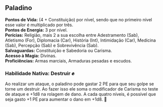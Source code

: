## Paladino <a id="paladino"></a>

**Pontos de Vida:** (4 + Constituição) por nível, sendo que no primeiro nível esse valor é multiplicado por três.</br>
**Pontos de Energia:** 3 por nível.</br>
**Perícias:** Religião, mais 2 a sua escolha entre Adestramento (Sab), Atletismo (For), Diplomacia (Car), História (Int), Intimidação (Car), Medicina (Sab), Percepção (Sab) e Sobrevivência (Sab).</br>
**Salvaguardas:** Constituição e Sabedoria ou Carisma.</br>
**Acesso à Magia:** Divinas.</br>
**Proficiências:** Armas marciais, Armaduras pesadas e escudos.</br>

### Habilidade Nativa: Destruir ✊
Ao realizar um ataque, o paladino pode gastar 2 PE para que seu golpe se torne um destruir. Ao fazer isso ele soma o modificador de Carisma no teste de ataque e +1d8 na rolagem de dano. A cada quatro níveis, é possível que seja gasto +1 PE para aumentar o dano em +1d8. 🧙